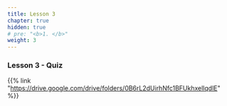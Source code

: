 ```yaml
---
title: Lesson 3   
chapter: true
hidden: true 
# pre: "<b>1. </b>"
weight: 3
---
```


### Lesson 3 - Quiz

{{% link "https://drive.google.com/drive/folders/0B6rL2dUirhNfc1BFUkhxellqdlE" %}}
